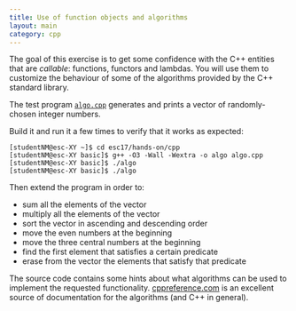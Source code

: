 ```yaml
---
title: Use of function objects and algorithms
layout: main
category: cpp
---
```


The goal of this exercise is to get some confidence with the C++
entities that are _callable_: functions, functors and lambdas. You
will use them to customize the behaviour of some of the algorithms
provided by the C++ standard library.

The test program
[`algo.cpp`]({{site.exercises_repo}}/hands-on/cpp/algo.cpp)
generates and prints a vector of randomly-chosen integer numbers.

Build it and run it a few times to verify that it works as
expected:

    [studentNM@esc-XY ~]$ cd esc17/hands-on/cpp
    [studentNM@esc-XY basic]$ g++ -O3 -Wall -Wextra -o algo algo.cpp
    [studentNM@esc-XY basic]$ ./algo
    [studentNM@esc-XY basic]$ ./algo

Then extend the program in order to:

* sum all the elements of the vector
* multiply all the elements of the vector
* sort the vector in ascending and descending order
* move the even numbers at the beginning
* move the three central numbers at the beginning
* find the first element that satisfies a certain predicate
* erase from the vector the elements that satisfy that predicate

The source code contains some hints about what algorithms can be used
to implement the requested functionality. 
[cppreference.com](http://en.cppreference.com/w/) is an excellent source of
documentation for the algorithms (and C++ in general).
